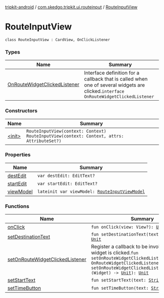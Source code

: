 [tripkit-android](../../index.md) / [com.skedgo.tripkit.ui.routeinput](../index.md) / [RouteInputView](./index.md)

# RouteInputView

`class RouteInputView : CardView, OnClickListener`

### Types

| Name | Summary |
|---|---|
| [OnRouteWidgetClickedListener](-on-route-widget-clicked-listener/index.md) | Interface definition for a callback that is called when one of several widgets are clicked.`interface OnRouteWidgetClickedListener` |

### Constructors

| Name | Summary |
|---|---|
| [&lt;init&gt;](-init-.md) | `RouteInputView(context: Context)`<br>`RouteInputView(context: Context, attrs: AttributeSet?)` |

### Properties

| Name | Summary |
|---|---|
| [destEdit](dest-edit.md) | `var destEdit: EditText?` |
| [startEdit](start-edit.md) | `var startEdit: EditText?` |
| [viewModel](view-model.md) | `lateinit var viewModel: `[`RouteInputViewModel`](../-route-input-view-model/index.md) |

### Functions

| Name | Summary |
|---|---|
| [onClick](on-click.md) | `fun onClick(view: View?): `[`Unit`](https://kotlinlang.org/api/latest/jvm/stdlib/kotlin/-unit/index.html) |
| [setDestinationText](set-destination-text.md) | `fun setDestinationText(text: `[`String`](https://kotlinlang.org/api/latest/jvm/stdlib/kotlin/-string/index.html)`): `[`Unit`](https://kotlinlang.org/api/latest/jvm/stdlib/kotlin/-unit/index.html) |
| [setOnRouteWidgetClickedListener](set-on-route-widget-clicked-listener.md) | Register a callback to be invoked when a widget is clicked.`fun setOnRouteWidgetClickedListener(callback: OnRouteWidgetClickedListener): `[`Unit`](https://kotlinlang.org/api/latest/jvm/stdlib/kotlin/-unit/index.html)`fun setOnRouteWidgetClickedListener(listener: (Widget) -> `[`Unit`](https://kotlinlang.org/api/latest/jvm/stdlib/kotlin/-unit/index.html)`): `[`Unit`](https://kotlinlang.org/api/latest/jvm/stdlib/kotlin/-unit/index.html) |
| [setStartText](set-start-text.md) | `fun setStartText(text: `[`String`](https://kotlinlang.org/api/latest/jvm/stdlib/kotlin/-string/index.html)`): `[`Unit`](https://kotlinlang.org/api/latest/jvm/stdlib/kotlin/-unit/index.html) |
| [setTimeButton](set-time-button.md) | `fun setTimeButton(text: `[`String`](https://kotlinlang.org/api/latest/jvm/stdlib/kotlin/-string/index.html)`): `[`Unit`](https://kotlinlang.org/api/latest/jvm/stdlib/kotlin/-unit/index.html) |
